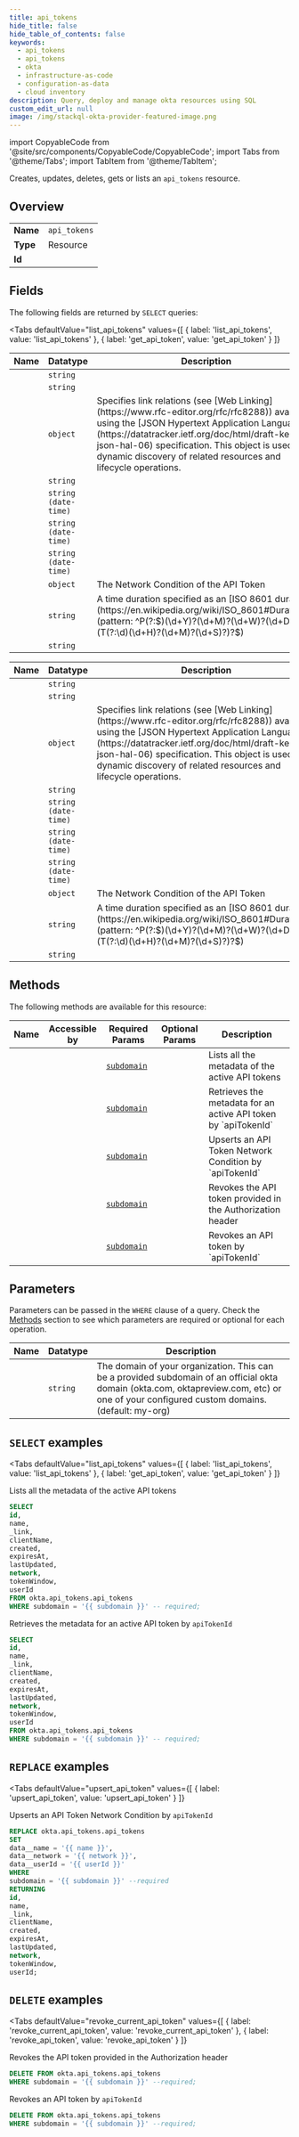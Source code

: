 ```yaml
--- 
title: api_tokens
hide_title: false
hide_table_of_contents: false
keywords:
  - api_tokens
  - api_tokens
  - okta
  - infrastructure-as-code
  - configuration-as-data
  - cloud inventory
description: Query, deploy and manage okta resources using SQL
custom_edit_url: null
image: /img/stackql-okta-provider-featured-image.png
---
```


import CopyableCode from '@site/src/components/CopyableCode/CopyableCode';
import Tabs from '@theme/Tabs';
import TabItem from '@theme/TabItem';

Creates, updates, deletes, gets or lists an <code>api_tokens</code> resource.

## Overview
<table><tbody>
<tr><td><b>Name</b></td><td><code>api_tokens</code></td></tr>
<tr><td><b>Type</b></td><td>Resource</td></tr>
<tr><td><b>Id</b></td><td><CopyableCode code="okta.api_tokens.api_tokens" /></td></tr>
</tbody></table>

## Fields

The following fields are returned by `SELECT` queries:

<Tabs
    defaultValue="list_api_tokens"
    values={[
        { label: 'list_api_tokens', value: 'list_api_tokens' },
        { label: 'get_api_token', value: 'get_api_token' }
    ]}
>
<TabItem value="list_api_tokens">

<table>
<thead>
    <tr>
    <th>Name</th>
    <th>Datatype</th>
    <th>Description</th>
    </tr>
</thead>
<tbody>
<tr>
    <td><CopyableCode code="id" /></td>
    <td><code>string</code></td>
    <td></td>
</tr>
<tr>
    <td><CopyableCode code="name" /></td>
    <td><code>string</code></td>
    <td></td>
</tr>
<tr>
    <td><CopyableCode code="_link" /></td>
    <td><code>object</code></td>
    <td>Specifies link relations (see [Web Linking](https://www.rfc-editor.org/rfc/rfc8288)) available using the [JSON Hypertext Application Language](https://datatracker.ietf.org/doc/html/draft-kelly-json-hal-06) specification. This object is used for dynamic discovery of related resources and lifecycle operations.</td>
</tr>
<tr>
    <td><CopyableCode code="clientName" /></td>
    <td><code>string</code></td>
    <td></td>
</tr>
<tr>
    <td><CopyableCode code="created" /></td>
    <td><code>string (date-time)</code></td>
    <td></td>
</tr>
<tr>
    <td><CopyableCode code="expiresAt" /></td>
    <td><code>string (date-time)</code></td>
    <td></td>
</tr>
<tr>
    <td><CopyableCode code="lastUpdated" /></td>
    <td><code>string (date-time)</code></td>
    <td></td>
</tr>
<tr>
    <td><CopyableCode code="network" /></td>
    <td><code>object</code></td>
    <td>The Network Condition of the API Token</td>
</tr>
<tr>
    <td><CopyableCode code="tokenWindow" /></td>
    <td><code>string</code></td>
    <td>A time duration specified as an [ISO 8601 duration](https://en.wikipedia.org/wiki/ISO_8601#Durations). (pattern: ^P(?:$)(\d+Y)?(\d+M)?(\d+W)?(\d+D)?(T(?:\d)(\d+H)?(\d+M)?(\d+S)?)?$)</td>
</tr>
<tr>
    <td><CopyableCode code="userId" /></td>
    <td><code>string</code></td>
    <td></td>
</tr>
</tbody>
</table>
</TabItem>
<TabItem value="get_api_token">

<table>
<thead>
    <tr>
    <th>Name</th>
    <th>Datatype</th>
    <th>Description</th>
    </tr>
</thead>
<tbody>
<tr>
    <td><CopyableCode code="id" /></td>
    <td><code>string</code></td>
    <td></td>
</tr>
<tr>
    <td><CopyableCode code="name" /></td>
    <td><code>string</code></td>
    <td></td>
</tr>
<tr>
    <td><CopyableCode code="_link" /></td>
    <td><code>object</code></td>
    <td>Specifies link relations (see [Web Linking](https://www.rfc-editor.org/rfc/rfc8288)) available using the [JSON Hypertext Application Language](https://datatracker.ietf.org/doc/html/draft-kelly-json-hal-06) specification. This object is used for dynamic discovery of related resources and lifecycle operations.</td>
</tr>
<tr>
    <td><CopyableCode code="clientName" /></td>
    <td><code>string</code></td>
    <td></td>
</tr>
<tr>
    <td><CopyableCode code="created" /></td>
    <td><code>string (date-time)</code></td>
    <td></td>
</tr>
<tr>
    <td><CopyableCode code="expiresAt" /></td>
    <td><code>string (date-time)</code></td>
    <td></td>
</tr>
<tr>
    <td><CopyableCode code="lastUpdated" /></td>
    <td><code>string (date-time)</code></td>
    <td></td>
</tr>
<tr>
    <td><CopyableCode code="network" /></td>
    <td><code>object</code></td>
    <td>The Network Condition of the API Token</td>
</tr>
<tr>
    <td><CopyableCode code="tokenWindow" /></td>
    <td><code>string</code></td>
    <td>A time duration specified as an [ISO 8601 duration](https://en.wikipedia.org/wiki/ISO_8601#Durations). (pattern: ^P(?:$)(\d+Y)?(\d+M)?(\d+W)?(\d+D)?(T(?:\d)(\d+H)?(\d+M)?(\d+S)?)?$)</td>
</tr>
<tr>
    <td><CopyableCode code="userId" /></td>
    <td><code>string</code></td>
    <td></td>
</tr>
</tbody>
</table>
</TabItem>
</Tabs>

## Methods

The following methods are available for this resource:

<table>
<thead>
    <tr>
    <th>Name</th>
    <th>Accessible by</th>
    <th>Required Params</th>
    <th>Optional Params</th>
    <th>Description</th>
    </tr>
</thead>
<tbody>
<tr>
    <td><a href="#list_api_tokens"><CopyableCode code="list_api_tokens" /></a></td>
    <td><CopyableCode code="select" /></td>
    <td><a href="#parameter-subdomain"><code>subdomain</code></a></td>
    <td></td>
    <td>Lists all the metadata of the active API tokens</td>
</tr>
<tr>
    <td><a href="#get_api_token"><CopyableCode code="get_api_token" /></a></td>
    <td><CopyableCode code="select" /></td>
    <td><a href="#parameter-subdomain"><code>subdomain</code></a></td>
    <td></td>
    <td>Retrieves the metadata for an active API token by `apiTokenId`</td>
</tr>
<tr>
    <td><a href="#upsert_api_token"><CopyableCode code="upsert_api_token" /></a></td>
    <td><CopyableCode code="replace" /></td>
    <td><a href="#parameter-subdomain"><code>subdomain</code></a></td>
    <td></td>
    <td>Upserts an API Token Network Condition by `apiTokenId`</td>
</tr>
<tr>
    <td><a href="#revoke_current_api_token"><CopyableCode code="revoke_current_api_token" /></a></td>
    <td><CopyableCode code="delete" /></td>
    <td><a href="#parameter-subdomain"><code>subdomain</code></a></td>
    <td></td>
    <td>Revokes the API token provided in the Authorization header</td>
</tr>
<tr>
    <td><a href="#revoke_api_token"><CopyableCode code="revoke_api_token" /></a></td>
    <td><CopyableCode code="delete" /></td>
    <td><a href="#parameter-subdomain"><code>subdomain</code></a></td>
    <td></td>
    <td>Revokes an API token by `apiTokenId`</td>
</tr>
</tbody>
</table>

## Parameters

Parameters can be passed in the `WHERE` clause of a query. Check the [Methods](#methods) section to see which parameters are required or optional for each operation.

<table>
<thead>
    <tr>
    <th>Name</th>
    <th>Datatype</th>
    <th>Description</th>
    </tr>
</thead>
<tbody>
<tr id="parameter-subdomain">
    <td><CopyableCode code="subdomain" /></td>
    <td><code>string</code></td>
    <td>The domain of your organization. This can be a provided subdomain of an official okta domain (okta.com, oktapreview.com, etc) or one of your configured custom domains. (default: my-org)</td>
</tr>
</tbody>
</table>

## `SELECT` examples

<Tabs
    defaultValue="list_api_tokens"
    values={[
        { label: 'list_api_tokens', value: 'list_api_tokens' },
        { label: 'get_api_token', value: 'get_api_token' }
    ]}
>
<TabItem value="list_api_tokens">

Lists all the metadata of the active API tokens

```sql
SELECT
id,
name,
_link,
clientName,
created,
expiresAt,
lastUpdated,
network,
tokenWindow,
userId
FROM okta.api_tokens.api_tokens
WHERE subdomain = '{{ subdomain }}' -- required;
```
</TabItem>
<TabItem value="get_api_token">

Retrieves the metadata for an active API token by `apiTokenId`

```sql
SELECT
id,
name,
_link,
clientName,
created,
expiresAt,
lastUpdated,
network,
tokenWindow,
userId
FROM okta.api_tokens.api_tokens
WHERE subdomain = '{{ subdomain }}' -- required;
```
</TabItem>
</Tabs>


## `REPLACE` examples

<Tabs
    defaultValue="upsert_api_token"
    values={[
        { label: 'upsert_api_token', value: 'upsert_api_token' }
    ]}
>
<TabItem value="upsert_api_token">

Upserts an API Token Network Condition by `apiTokenId`

```sql
REPLACE okta.api_tokens.api_tokens
SET 
data__name = '{{ name }}',
data__network = '{{ network }}',
data__userId = '{{ userId }}'
WHERE 
subdomain = '{{ subdomain }}' --required
RETURNING
id,
name,
_link,
clientName,
created,
expiresAt,
lastUpdated,
network,
tokenWindow,
userId;
```
</TabItem>
</Tabs>


## `DELETE` examples

<Tabs
    defaultValue="revoke_current_api_token"
    values={[
        { label: 'revoke_current_api_token', value: 'revoke_current_api_token' },
        { label: 'revoke_api_token', value: 'revoke_api_token' }
    ]}
>
<TabItem value="revoke_current_api_token">

Revokes the API token provided in the Authorization header

```sql
DELETE FROM okta.api_tokens.api_tokens
WHERE subdomain = '{{ subdomain }}' --required;
```
</TabItem>
<TabItem value="revoke_api_token">

Revokes an API token by `apiTokenId`

```sql
DELETE FROM okta.api_tokens.api_tokens
WHERE subdomain = '{{ subdomain }}' --required;
```
</TabItem>
</Tabs>
